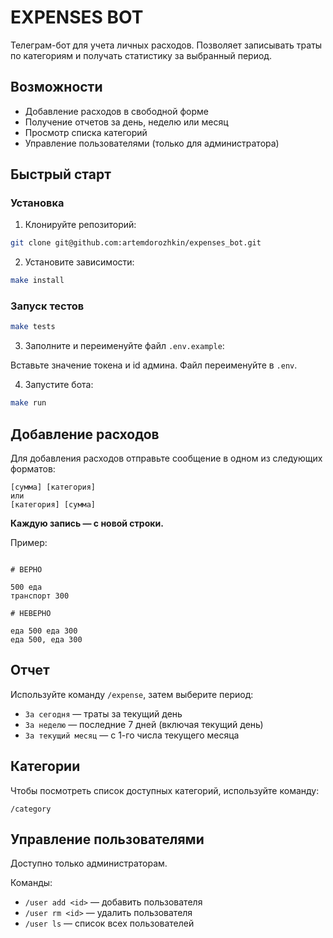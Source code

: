 # EXPENSES BOT

Телеграм-бот для учета личных расходов. Позволяет записывать траты по категориям и получать статистику за выбранный период.

## Возможности

- Добавление расходов в свободной форме
- Получение отчетов за день, неделю или месяц
- Просмотр списка категорий
- Управление пользователями (только для администратора)

## Быстрый старт

### Установка

1. Клонируйте репозиторий:

```bash
git clone git@github.com:artemdorozhkin/expenses_bot.git
```

2. Установите зависимости:

```bash
make install
```

### Запуск тестов

```bash
make tests
```

3. Заполните и переименуйте файл `.env.example`:

Вставьте значение токена и id админа. Файл переименуйте в `.env`.

4. Запустите бота:

```bash
make run
```

## Добавление расходов

Для добавления расходов отправьте сообщение в одном из следующих форматов:

```
[сумма] [категория]
или
[категория] [сумма]
```

**Каждую запись — с новой строки.**

Пример:

```

# ВЕРНО

500 еда
транспорт 300

# НЕВЕРНО

еда 500 еда 300
еда 500, еда 300
```

## Отчет

Используйте команду `/expense`, затем выберите период:

- `За сегодня` — траты за текущий день
- `За неделю` — последние 7 дней (включая текущий день)
- `За текущий месяц` — с 1-го числа текущего месяца

## Категории

Чтобы посмотреть список доступных категорий, используйте команду:

```
/category
```

## Управление пользователями

Доступно только администраторам.

Команды:

- `/user add <id>` — добавить пользователя
- `/user rm <id>` — удалить пользователя
- `/user ls` — список всех пользователей
